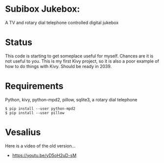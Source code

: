# Subibox Jukebox: 

A TV and rotary dial telephone controlled digital jukebox

# Status

This code is starting to get someplace useful for myself.  Chances are it is
not useful to you.  This is my first Kivy project, so it is also a poor example
of how to do things with Kivy.  Should be ready in 2039.


# Requirements

Python, kivy, python-mpd2, pillow, sqlite3, a rotary dial telephone

````
$ pip install --user python-mpd2
$ pip install --user pillow
````

# Vesalius

Here is a video of the old version...
*  https://youtu.be/yD5oH2uD-sM
